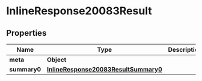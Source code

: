 # InlineResponse20083Result

## Properties
Name | Type | Description | Notes
------------ | ------------- | ------------- | -------------
**meta** | **Object** |  | 
**summary0** | [**InlineResponse20083ResultSummary0**](InlineResponse20083ResultSummary0.md) |  | 

